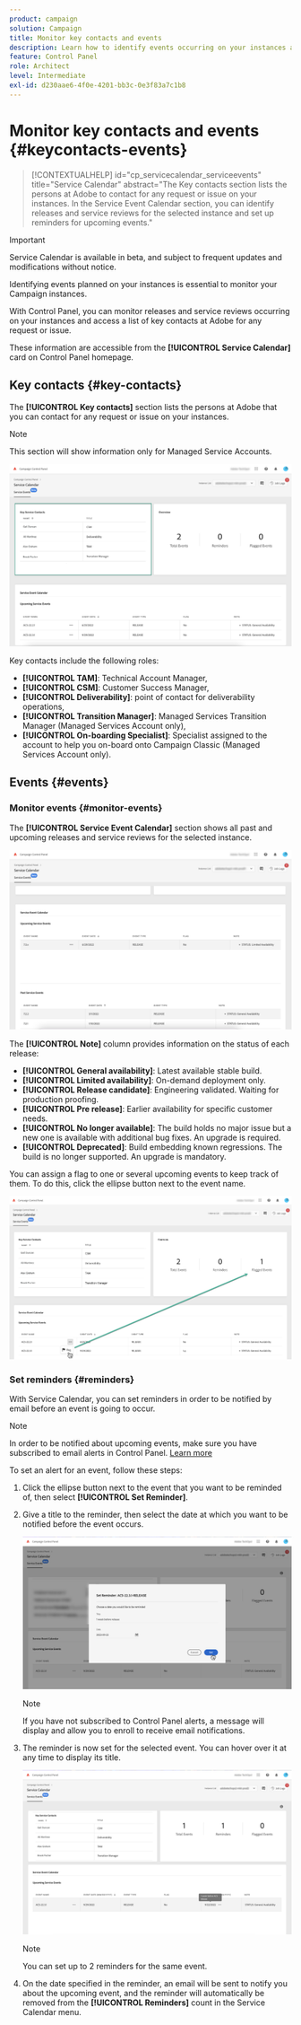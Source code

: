 ```yaml
---
product: campaign
solution: Campaign
title: Monitor key contacts and events
description: Learn how to identify events occurring on your instances and key contacts at Adobe.
feature: Control Panel
role: Architect
level: Intermediate
exl-id: d230aae6-4f0e-4201-bb3c-0e3f83a7c1b8
---
```

# Monitor key contacts and events {#keycontacts-events}

>[!CONTEXTUALHELP]
>id="cp_servicecalendar_serviceevents"
>title="Service Calendar"
>abstract="The Key contacts section lists the persons at Adobe to contact for any request or issue on your instances. In the Service Event Calendar section, you can identify releases and service reviews for the selected instance and set up reminders for upcoming events."

>[!IMPORTANT]
>
>Service Calendar is available in beta, and subject to frequent updates and modifications without notice.

Identifying events planned on your instances is essential to monitor your Campaign instances.

With Control Panel, you can monitor releases and service reviews occurring on your instances and access a list of key contacts at Adobe for any request or issue.

These information are accessible from the **[!UICONTROL Service Calendar]** card on Control Panel homepage.

## Key contacts {#key-contacts}

The **[!UICONTROL Key contacts]** section lists the persons at Adobe that you can contact for any request or issue on your instances.

>[!NOTE]
>
>This section will show information only for Managed Service Accounts.

![](assets/service-events-contacts.png)

Key contacts include the following roles:

* **[!UICONTROL TAM]**: Technical Account Manager,
* **[!UICONTROL CSM]**: Customer Success Manager,
* **[!UICONTROL Deliverability]**: point of contact for deliverability operations,
* **[!UICONTROL Transition Manager]**: Managed Services Transition Manager (Managed Services Account only),
* **[!UICONTROL On-boarding Specialist]**: Specialist assigned to the account to help you on-board onto Campaign Classic (Managed Services Account only).

## Events {#events}

### Monitor events {#monitor-events}

The **[!UICONTROL Service Event Calendar]** section shows all past and upcoming releases and service reviews for the selected instance.

![](assets/service-events-calendar.png)

The **[!UICONTROL Note]** column provides information on the status of each release:

* **[!UICONTROL General availability]**: Latest available stable build.
* **[!UICONTROL Limited availability]**: On-demand deployment only.
* **[!UICONTROL Release candidate]**: Engineering validated. Waiting for production proofing.
* **[!UICONTROL Pre release]**: Earlier availability for specific customer needs.
* **[!UICONTROL No longer available]**: The build holds no major issue but a new one is available with additional bug fixes. An upgrade is required.
* **[!UICONTROL Deprecated]**: Build embedding known regressions.
The build is no longer supported. An upgrade is mandatory.

You can assign a flag to one or several upcoming events to keep track of them. To do this, click the ellipse button next to the event name.

![](assets/service-events-flag.png)

### Set reminders {#reminders}

With Service Calendar, you can set reminders in order to be notified by email before an event is going to occur.

>[!NOTE]
>
>In order to be notified about upcoming events, make sure you have subscribed to email alerts in Control Panel. [Learn more](../performance-monitoring/using/email-alerting.md)

To set an alert for an event, follow these steps:

1. Click the ellipse button next to the event that you want to be reminded of, then select **[!UICONTROL Set Reminder]**.

1. Give a title to the reminder, then select the date at which you want to be notified before the event occurs.

    ![](assets/service-events-set-reminder.png)

    >[!NOTE]
    >
    >If you have not subscribed to Control Panel alerts, a message will display and allow you to enroll to receive email notifications.

1. The reminder is now set for the selected event. You can hover over it at any time to display its title.

    ![](assets/service-events-reminder.png)

    >[!NOTE]
    >
    >You can set up to 2 reminders for the same event.

1. On the date specified in the reminder, an email will be sent to notify you about the upcoming event, and the reminder will automatically be removed from the **[!UICONTROL Reminders]** count in the Service Calendar menu.
